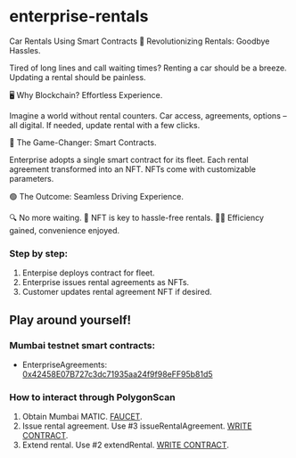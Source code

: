 # enterprise-rentals

Car Rentals Using Smart Contracts
🔴 Revolutionizing Rentals: Goodbye Hassles.

Tired of long lines and call waiting times?
Renting a car should be a breeze.
Updating a rental should be painless.

🖥️ Why Blockchain? Effortless Experience.

Imagine a world without rental counters.
Car access, agreements, options – all digital.
If needed, update rental with a few clicks.

🔗 The Game-Changer: Smart Contracts.

Enterprise adopts a single smart contract for its fleet.
Each rental agreement transformed into an NFT.
NFTs come with customizable parameters.

🟢 The Outcome: Seamless Driving Experience.

🔍 No more waiting.
🔑 NFT is key to hassle-free rentals.
🤝🏻 Efficiency gained, convenience enjoyed.

### Step by step:
1. Enterpise deploys contract for fleet.
2. Enterprise issues rental agreements as NFTs.
3. Customer updates rental agreement NFT if desired.

## Play around yourself!

### Mumbai testnet smart contracts:
- EnterpriseAgreements: [0x42458E07B727c3dc71935aa24f9f98eFF95b81d5](https://mumbai.polygonscan.com/address/0x42458E07B727c3dc71935aa24f9f98eFF95b81d5)

### How to interact through PolygonScan
1. Obtain Mumbai MATIC. [FAUCET](https://faucet.polygon.technology/).
2. Issue rental agreement. Use #3 issueRentalAgreement. [WRITE CONTRACT](https://mumbai.polygonscan.com/address/0x42458E07B727c3dc71935aa24f9f98eFF95b81d5#writeContract).
3. Extend rental. Use #2 extendRental. [WRITE CONTRACT](https://mumbai.polygonscan.com/address/0x42458E07B727c3dc71935aa24f9f98eFF95b81d5#writeContract).